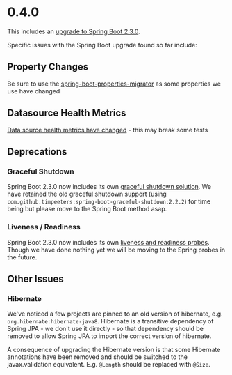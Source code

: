 # 0.4.0

This includes an [upgrade to Spring Boot 2.3.0](https://github.com/spring-projects/spring-boot/wiki/Spring-Boot-2.3-Release-Notes#upgrading-from-spring-boot-22).

Specific issues with the Spring Boot upgrade found so far include:

## Property Changes
Be sure to use the [spring-boot-properties-migrator](https://github.com/spring-projects/spring-boot/wiki/Spring-Boot-2.3-Release-Notes#configuration-properties) as some properties we use have changed

## Datasource Health Metrics
[Data source health metrics have changed](https://github.com/spring-projects/spring-boot/wiki/Spring-Boot-2.3-Release-Notes#query-less-datasource-health-indicator) - this may break some tests

## Deprecations

### Graceful Shutdown
Spring Boot 2.3.0 now includes its own [graceful shutdown solution](https://github.com/spring-projects/spring-boot/wiki/Spring-Boot-2.3-Release-Notes#graceful-shutdown).  We have retained the old graceful shutdown support (using `com.github.timpeeters:spring-boot-graceful-shutdown:2.2.2`) for time being but please move to the Spring Boot method asap.

### Liveness / Readiness
Spring Boot 2.3.0 now includes its own [liveness and readiness probes]("com.github.timpeeters:spring-boot-graceful-shutdown:2.2.2).  Though we have done nothing yet we will be moving to the Spring probes in the future.  

## Other Issues

### Hibernate
We've noticed a few projects are pinned to an old version of hibernate, e.g. `org.hibernate:hibernate-java8`.  Hibernate is a transitive dependency of Spring JPA - we don't use it directly - so that dependency should be removed to allow Spring JPA to import the correct version of hibernate.

A consequence of upgrading the Hibernate version is that some Hibernate annotations have been removed and should be switched to the javax.validation equivalent.  E.g. `@Length` should be replaced with `@Size`.    

